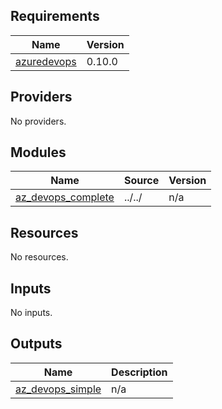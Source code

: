 ## Requirements

| Name | Version |
|------|---------|
| <a name="requirement_azuredevops"></a> [azuredevops](#requirement\_azuredevops) | 0.10.0 |

## Providers

No providers.

## Modules

| Name | Source | Version |
|------|--------|---------|
| <a name="module_az_devops_complete"></a> [az\_devops\_complete](#module\_az\_devops\_complete) | ../../ | n/a |

## Resources

No resources.

## Inputs

No inputs.

## Outputs

| Name | Description |
|------|-------------|
| <a name="output_az_devops_simple"></a> [az\_devops\_simple](#output\_az\_devops\_simple) | n/a |
